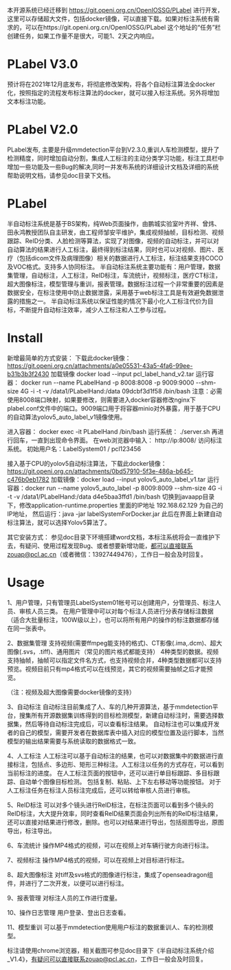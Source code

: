 本开源系统已经迁移到  https://git.openi.org.cn/OpenIOSSG/PLabel  进行开发，这里可以存储超大文件，包括docker镜像，可以直接下载。如果对标注系统有需求的，可以在https://git.openi.org.cn/OpenIOSSG/PLabel 这个地址的“任务”栏创建任务，如果工作量不是很大，可能1、2天之内响应。

# PLabel V3.0
预计将在2021年12月底发布，将彻底修改架构，将各个自动标注算法全docker化，按照指定的流程发布标注算法的docker，就可以接入标注系统。另外将增加文本标注功能。

# PLabel V2.0
PLabel发布, 主要是升级mmdetection平台到V2.3.0,重训人车检测模型，提升了检测精度，同时增加自动分割，集成人工标注的主动分类学习功能，标注工具栏中增加一些功能及一些Bug的解决,同时一并发布系统的详细设计文档及详细的系统帮助说明文档，请参见doc目录下文档。

# PLabel
半自动标注系统是基于BS架构，纯Web页面操作，由鹏城实验室叶齐祥、曾炜、田永鸿教授团队自主研发，由工程师邹安平维护，集成视频抽帧，目标检测、视频跟踪、ReID分类、人脸检测等算法，实现了对图像，视频的自动标注，并可以对自动算法的结果进行人工标注，最终得到标注结果，同时也可以对视频、图片、医疗（包括dicom文件及病理图像）相关的数据进行人工标注，标注结果支持COCO及VOC格式。支持多人协同标注。 半自动标注系统主要功能有：用户管理，数据集管理，自动标注，人工标注，ReID标注，车流统计，视频标注，医疗CT标注，超大图像标注，模型管理与重训，报表管理。数据标注过程一个非常重要的因素是数据安全，在标注使用中防止数据泄露，采用基于web标注工具是有效避免数据泄露的措施之一。 半自动标注系统以保证性能的情况下最小化人工标注代价为目标，不断提升自动标注效率，减少人工标注和人工参与过程。

# Install
新增最简单的方式安装： 下载此docker镜像：https://git.openi.org.cn/attachments/a0e05531-43a5-4fa6-99ee-b31b3b3f2430
加载镜像 docker load --input pcl_label_hand_v2.tar
运行容器： docker run --name PLabelHand -p 8008:8008 -p 9009:9000 --shm-size 4G -i -t -v /data1/PLabelHand:/data 09dcbf3d1f58 /bin/bash
注意：必需使用8008端口映射，如果要修改，则需要进入docker容器修改nginx下plabel.conf文件中的端口。9009端口用于将容器minio对外暴露，用于基于CPU的自动算法yolov5_auto_label_v1镜像使用。

进入容器： docker exec -it PLabelHand /bin/bash
运行系统： ./server.sh 再进行回车，一直到出现命令界面。
在web浏览器中输入： http://ip:8008/ 访问标注系统。 初始用户名：LabelSystem01 / pcl123456

接入基于CPU的yolov5自动标注算法，下载此docker镜像：https://git.openi.org.cn/attachments/0bd57910-5f3e-486a-b645-c476b0eb1782
加载镜像：docker load --input yolov5_auto_label_v1.tar
运行容器：docker run --name yolov5_auto_label -p 8009:8009 --shm-size 4G -i -t -v /data1/PLabelHand:/data d4e5baa3ffd1 /bin/bash
切换到javaapp目录下，修改application-runtime.properties 里面的IP地址 192.168.62.129 为自己的IP地址，
然后运行：java -jar labelSystemForDocker.jar
此后在界面上新建自动标注算法，就可以选择Yolov5算法了。



其它安装方式：
参见doc目录下环境搭建word文档，本标注系统将会一直维护下去，有疑问、使用过程发现Bug、或者想要新增功能，都可以直接联系zouap@pcl.ac.cn（或者微信：13927449476），工作日一般会及时回复。

# Usage
1、用户管理，只有管理员LabelSystem01帐号可以创建用户，分管理员、标注人员、审核人员三类。 在用户管理中可以对每个标注人员进行分表存储标注数据（适合大批量标注，100W级以上），也可以将所有用户的操作的标注数据都存储在同一张表中。

2、数据集管理
   支持视频(需要ffmpeg能支持的格式)、CT影像(.ima,.dcm)、超大图像(.svs，.tiff)、通用图片（常见的图片格式都能支持）  4种类型的数据。视频支持抽帧，抽帧可以指定文件名方式，也支持视频合并，4种类型数据都可以支持预览。视频目前只有mp4格式可以在线预览，其它的视频需要抽帧之后才能预览。

（注：视频及超大图像需要docker镜像的支持）

3、自动标注
   自动标注目前集成了人、车的几种开源算法，基于mmdetection平台，搜集所有开源数据集训练得到的目标检测模型，新建自动标注时，需要选择数据集，然后等待自动标注完成后，可以查看标注结果。
   自动标注也可以集成开发者的自己的模型，需要开发者在数据库表中插入对应的模型位置及运行脚本，当然模型的输出结果需要与系统读取的数据格式一致。

4、人工标注
  人工标注可以基于自动标注的结果，也可以对数据集中的数据进行直接标注，包括点、多边形、矩形三种标注。人工标注以任务的方式存在，可以看到当前标注的进度。
  在人工标注页面的按钮中，还可以进行单目标跟踪、多目标跟踪、自动单个图像目标检测。
  包括复制、粘贴、上下左右移动等功能按钮。
  对于人工标注任务在标注人员标注完成后，还可以转给审核人员进行审核。

5、ReID标注
   可以对多个镜头进行ReID标注，在标注页面可以看到多个镜头的ReID标注，大大提升效率，同时查看ReID结果页面会列出所有的ReID标注结果，还可以直接对结果进行修改，删除。也可以对结果进行导出，包括抠图导出，原图导出，标注导出。

6、车流统计
   操作MP4格式的视频，可以在视频上对车辆行驶方向进行标注。

7、视频标注
   操作MP4格式的视频，可以在视频上对目标进行标注。

8、超大图像标注
   对tiff及svs格式的图像进行标注，集成了openseadragon组件，并进行了二次开发，以便可以进行标注。

9、报表管理
   对标注人员的工作进行度量。

10、操作日志管理
  用户登录、登出日志查看。
  
11、模型重训
  可以基于mmdetection使用用户标注的数据重训人、车的检测模型。

标注请使用chrome浏览器，相关截图可参见doc目录下《半自动标注系统介绍_V1.4》，有疑问可以直接联系zouap@pcl.ac.cn，工作日一般会及时回复。

